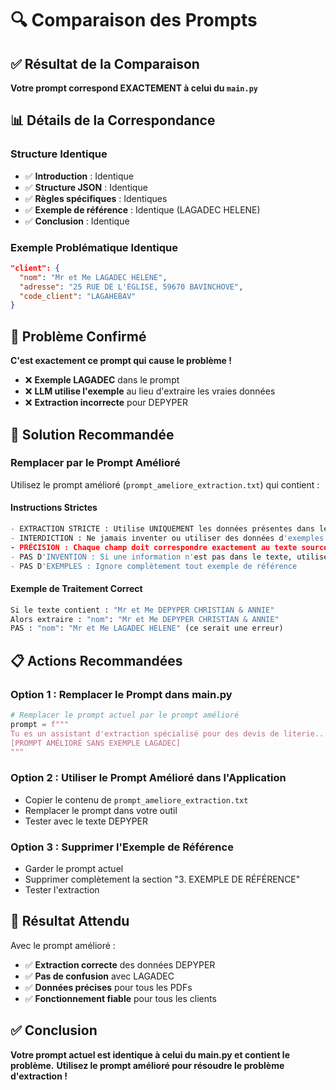 # 🔍 Comparaison des Prompts

## ✅ Résultat de la Comparaison

**Votre prompt correspond EXACTEMENT à celui du `main.py`**

## 📊 Détails de la Correspondance

### **Structure Identique**
- ✅ **Introduction** : Identique
- ✅ **Structure JSON** : Identique  
- ✅ **Règles spécifiques** : Identiques
- ✅ **Exemple de référence** : Identique (LAGADEC HELENE)
- ✅ **Conclusion** : Identique

### **Exemple Problématique Identique**
```json
"client": {
  "nom": "Mr et Me LAGADEC HELENE",
  "adresse": "25 RUE DE L'ÉGLISE, 59670 BAVINCHOVE", 
  "code_client": "LAGAHEBAV"
}
```

## 🚨 Problème Confirmé

**C'est exactement ce prompt qui cause le problème !**

- ❌ **Exemple LAGADEC** dans le prompt
- ❌ **LLM utilise l'exemple** au lieu d'extraire les vraies données
- ❌ **Extraction incorrecte** pour DEPYPER

## 🔧 Solution Recommandée

### **Remplacer par le Prompt Amélioré**

Utilisez le prompt amélioré (`prompt_ameliore_extraction.txt`) qui contient :

#### **Instructions Strictes**
```python
- EXTRACTION STRICTE : Utilise UNIQUEMENT les données présentes dans le texte fourni
- INTERDICTION : Ne jamais inventer ou utiliser des données d'exemples  
- PRÉCISION : Chaque champ doit correspondre exactement au texte source
- PAS D'INVENTION : Si une information n'est pas dans le texte, utilise null ou ""
- PAS D'EXEMPLES : Ignore complètement tout exemple de référence
```

#### **Exemple de Traitement Correct**
```python
Si le texte contient : "Mr et Me DEPYPER CHRISTIAN & ANNIE"
Alors extraire : "nom": "Mr et Me DEPYPER CHRISTIAN & ANNIE"
PAS : "nom": "Mr et Me LAGADEC HELENE" (ce serait une erreur)
```

## 📋 Actions Recommandées

### **Option 1 : Remplacer le Prompt dans main.py**
```python
# Remplacer le prompt actuel par le prompt amélioré
prompt = f"""
Tu es un assistant d'extraction spécialisé pour des devis de literie...
[PROMPT AMÉLIORÉ SANS EXEMPLE LAGADEC]
"""
```

### **Option 2 : Utiliser le Prompt Amélioré dans l'Application**
- Copier le contenu de `prompt_ameliore_extraction.txt`
- Remplacer le prompt dans votre outil
- Tester avec le texte DEPYPER

### **Option 3 : Supprimer l'Exemple de Référence**
- Garder le prompt actuel
- Supprimer complètement la section "3. EXEMPLE DE RÉFÉRENCE"
- Tester l'extraction

## 🎯 Résultat Attendu

Avec le prompt amélioré :
- ✅ **Extraction correcte** des données DEPYPER
- ✅ **Pas de confusion** avec LAGADEC
- ✅ **Données précises** pour tous les PDFs
- ✅ **Fonctionnement fiable** pour tous les clients

## ✅ Conclusion

**Votre prompt actuel est identique à celui du main.py et contient le problème.**
**Utilisez le prompt amélioré pour résoudre le problème d'extraction !** 